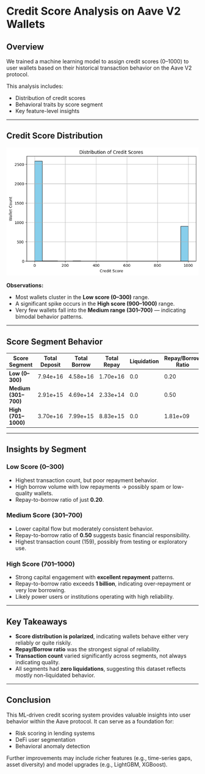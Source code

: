 # Credit Score Analysis on Aave V2 Wallets

## Overview

We trained a machine learning model to assign credit scores (0–1000) to user wallets based on their historical transaction behavior on the Aave V2 protocol.

This analysis includes:

- Distribution of credit scores  
- Behavioral traits by score segment  
- Key feature-level insights  

---

## Credit Score Distribution

![Credit Score Distribution Graph](image-1.png)

**Observations:**

- Most wallets cluster in the **Low score (0–300)** range.
- A significant spike occurs in the **High score (900–1000)** range.
- Very few wallets fall into the **Medium range (301–700)** — indicating bimodal behavior patterns.

---

## Score Segment Behavior

| **Score Segment** | **Total Deposit** | **Total Borrow** | **Total Repay** | **Liquidation** | **Repay/Borrow Ratio** | **Tx Count** |
|-------------------|-------------------|------------------|------------------|------------------|--------------------------|--------------|
| **Low (0–300)**   | 7.94e+16          | 4.58e+16         | 1.70e+16         | 0.0              | 0.20                     | 80.15        |
| **Medium (301–700)** | 2.91e+15       | 4.69e+14         | 2.33e+14         | 0.0              | 0.50                     | 159.00       |
| **High (701–1000)** | 3.70e+16        | 7.99e+15         | 8.83e+15         | 0.0              | 1.81e+09                 | 56.52        |

---

## Insights by Segment

### Low Score (0–300)
- Highest transaction count, but poor repayment behavior.
- High borrow volume with low repayments → possibly spam or low-quality wallets.
- Repay-to-borrow ratio of just **0.20**.

### Medium Score (301–700)
- Lower capital flow but moderately consistent behavior.
- Repay-to-borrow ratio of **0.50** suggests basic financial responsibility.
- Highest transaction count (159), possibly from testing or exploratory use.

### High Score (701–1000)
- Strong capital engagement with **excellent repayment** patterns.
- Repay-to-borrow ratio exceeds **1 billion**, indicating over-repayment or very low borrowing.
- Likely power users or institutions operating with high reliability.

---

## Key Takeaways

- **Score distribution is polarized**, indicating wallets behave either very reliably or quite riskily.
- **Repay/Borrow ratio** was the strongest signal of reliability.
- **Transaction count** varied significantly across segments, not always indicating quality.
- All segments had **zero liquidations**, suggesting this dataset reflects mostly non-liquidated behavior.

---

## Conclusion

This ML-driven credit scoring system provides valuable insights into user behavior within the Aave protocol. It can serve as a foundation for:

- Risk scoring in lending systems  
- DeFi user segmentation  
- Behavioral anomaly detection

Further improvements may include richer features (e.g., time-series gaps, asset diversity) and model upgrades (e.g., LightGBM, XGBoost).

